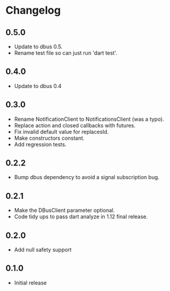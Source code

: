 # Changelog

## 0.5.0

* Update to dbus 0.5.
* Rename test file so can just run 'dart test'.

## 0.4.0

* Update to dbus 0.4

## 0.3.0

* Rename NotificationClient to NotificationsClient (was a typo).
* Replace action and closed callbacks with futures.
* Fix invalid default value for replacesId.
* Make constructors constant.
* Add regression tests.

## 0.2.2

* Bump dbus dependency to avoid a signal subscription bug.

## 0.2.1

* Make the DBusClient parameter optional.
* Code tidy ups to pass dart analyze in 1.12 final release.

## 0.2.0

* Add null safety support

## 0.1.0

* Initial release
